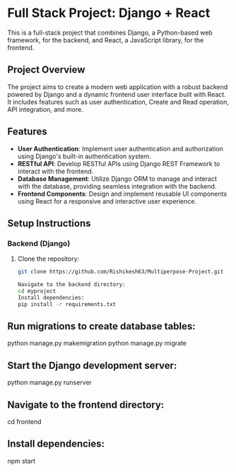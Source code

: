 # Full Stack Project: Django + React

This is a full-stack project that combines Django, a Python-based web framework, for the backend, and React, a JavaScript library, for the frontend.

## Project Overview

The project aims to create a modern web application with a robust backend powered by Django and a dynamic frontend user interface built with React. It includes features such as user authentication, Create and Read operation, API integration, and more.

## Features

- **User Authentication**: Implement user authentication and authorization using Django's built-in authentication system.
- **RESTful API**: Develop RESTful APIs using Django REST Framework to interact with the frontend.
- **Database Management**: Utilize Django ORM to manage and interact with the database, providing seamless integration with the backend.
- **Frontend Components**: Design and implement reusable UI components using React for a responsive and interactive user experience.

## Setup Instructions

### Backend (Django)

1. Clone the repository:

   ```bash
   git clone https://github.com/Rishikesh63/Multiperpose-Project.git

   Navigate to the backend directory:
   cd myproject
   Install dependencies:
   pip install -r requirements.txt
## Run migrations to create database tables:
python manage.py makemigration
python manage.py migrate
## Start the Django development server:
python manage.py runserver


## Navigate to the frontend directory:
cd frontend
## Install dependencies:
npm start

